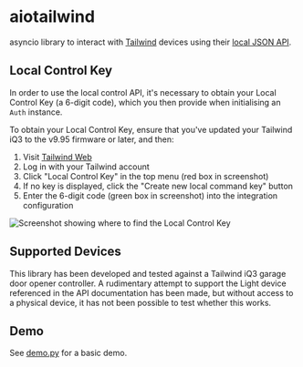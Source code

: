 # aiotailwind

asyncio library to interact with [Tailwind](https://gotailwind.com) devices using their [local JSON API](https://github.com/Scott--R/Tailwind_Local_Control_API).

## Local Control Key

In order to use the local control API, it's necessary to obtain your Local Control Key (a 6-digit code), which you then provide when initialising an `Auth` instance.

To obtain your Local Control Key, ensure that you've updated your Tailwind iQ3 to the v9.95 firmware or later, and then:

1. Visit [Tailwind Web](https://web.gotailwind.com)
2. Log in with your Tailwind account
3. Click "Local Control Key" in the top menu (red box in screenshot)
4. If no key is displayed, click the "Create new local command key" button
5. Enter the 6-digit code (green box in screenshot) into the integration configuration

![Screenshot showing where to find the Local Control Key](local_control_key.png)

## Supported Devices

This library has been developed and tested against a Tailwind iQ3 garage door opener controller.  A rudimentary attempt to support the Light device referenced in the API documentation has been made, but without access to a physical device, it has not been possible to test whether this works.

## Demo

See [demo.py](https://github.com/pauln/aiotailwind/blob/main/demo.py) for a basic demo.
